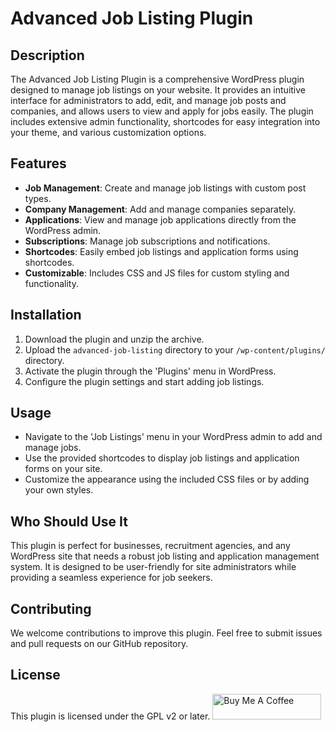 # Advanced Job Listing Plugin

## Description
The Advanced Job Listing Plugin is a comprehensive WordPress plugin designed to manage job listings on your website. It provides an intuitive interface for administrators to add, edit, and manage job posts and companies, and allows users to view and apply for jobs easily. The plugin includes extensive admin functionality, shortcodes for easy integration into your theme, and various customization options.

## Features
- **Job Management**: Create and manage job listings with custom post types.
- **Company Management**: Add and manage companies separately.
- **Applications**: View and manage job applications directly from the WordPress admin.
- **Subscriptions**: Manage job subscriptions and notifications.
- **Shortcodes**: Easily embed job listings and application forms using shortcodes.
- **Customizable**: Includes CSS and JS files for custom styling and functionality.

## Installation
1. Download the plugin and unzip the archive.
2. Upload the `advanced-job-listing` directory to your `/wp-content/plugins/` directory.
3. Activate the plugin through the 'Plugins' menu in WordPress.
4. Configure the plugin settings and start adding job listings.

## Usage
- Navigate to the 'Job Listings' menu in your WordPress admin to add and manage jobs.
- Use the provided shortcodes to display job listings and application forms on your site.
- Customize the appearance using the included CSS files or by adding your own styles.

## Who Should Use It
This plugin is perfect for businesses, recruitment agencies, and any WordPress site that needs a robust job listing and application management system. It is designed to be user-friendly for site administrators while providing a seamless experience for job seekers.

## Contributing
We welcome contributions to improve this plugin. Feel free to submit issues and pull requests on our GitHub repository.

## License
This plugin is licensed under the GPL v2 or later.
<a href="https://www.buymeacoffee.com/donalda" target="_blank"><img src="https://cdn.buymeacoffee.com/buttons/default-orange.png" alt="Buy Me A Coffee" height="41" width="174"></a>
